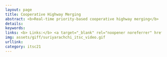 ```yaml
---
layout: page
title: Cooperative Highway Merging
abstract: <b>Real-time priority-based cooperative highway merging</b>  for heterogeneous autonomous traffic.
details: 
keywords: 
links: <b> Links:</b> <a target="_blank" rel="noopener noreferrer" href="/assets/pdf/suriyarachchi2021real.pdf">(ITSC21 - Best Student Paper Award)</a> 
img: assets/giff/suriyarachchi_itsc_video.gif
urllink: 
category: itsc21
---
```

